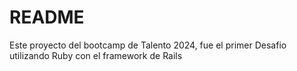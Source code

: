 # README

Este proyecto del bootcamp de Talento 2024, fue el primer Desafio utilizando Ruby con el framework de Rails 

